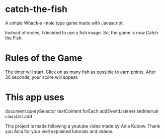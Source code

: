 # catch-the-fish #
A simple Whack-a-mole type game made with Javascript.

Instead of moles, I decided to use a fish image. So, the game is now Catch the Fish. 

# Rules of the Game #
The timer will start. 
Click on as many fish as possible to earn points.
After 30 seconds, your score will appear.

# This app uses #
document.querySelector
textContent
forEach
addEventListener
setInterval
classList.add

This project is made following a youtube video made by Ania Kubow. Thank you Ania for your well explained tutorials and videos.


